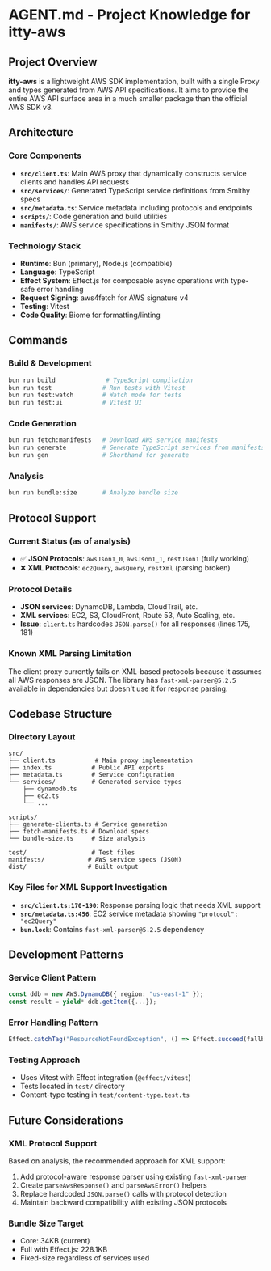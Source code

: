 # AGENT.md - Project Knowledge for itty-aws

## Project Overview
**itty-aws** is a lightweight AWS SDK implementation, built with a single Proxy and types generated from AWS API specifications. It aims to provide the entire AWS API surface area in a much smaller package than the official AWS SDK v3.

## Architecture

### Core Components
- **`src/client.ts`**: Main AWS proxy that dynamically constructs service clients and handles API requests
- **`src/services/`**: Generated TypeScript service definitions from Smithy specs
- **`src/metadata.ts`**: Service metadata including protocols and endpoints
- **`scripts/`**: Code generation and build utilities
- **`manifests/`**: AWS service specifications in Smithy JSON format

### Technology Stack
- **Runtime**: Bun (primary), Node.js (compatible)
- **Language**: TypeScript
- **Effect System**: Effect.js for composable async operations with type-safe error handling
- **Request Signing**: aws4fetch for AWS signature v4
- **Testing**: Vitest
- **Code Quality**: Biome for formatting/linting

## Commands

### Build & Development
```bash
bun run build              # TypeScript compilation
bun run test              # Run tests with Vitest
bun run test:watch        # Watch mode for tests
bun run test:ui           # Vitest UI
```

### Code Generation
```bash
bun run fetch:manifests   # Download AWS service manifests
bun run generate          # Generate TypeScript services from manifests
bun run gen               # Shorthand for generate
```

### Analysis
```bash
bun run bundle:size       # Analyze bundle size
```

## Protocol Support

### Current Status (as of analysis)
- ✅ **JSON Protocols**: `awsJson1_0`, `awsJson1_1`, `restJson1` (fully working)
- ❌ **XML Protocols**: `ec2Query`, `awsQuery`, `restXml` (parsing broken)

### Protocol Details
- **JSON services**: DynamoDB, Lambda, CloudTrail, etc.
- **XML services**: EC2, S3, CloudFront, Route 53, Auto Scaling, etc.
- **Issue**: `client.ts` hardcodes `JSON.parse()` for all responses (lines 175, 181)

### Known XML Parsing Limitation
The client proxy currently fails on XML-based protocols because it assumes all AWS responses are JSON. The library has `fast-xml-parser@5.2.5` available in dependencies but doesn't use it for response parsing.

## Codebase Structure

### Directory Layout
```
src/
├── client.ts           # Main proxy implementation
├── index.ts           # Public API exports
├── metadata.ts        # Service configuration
└── services/          # Generated service types
    ├── dynamodb.ts
    ├── ec2.ts
    └── ...

scripts/
├── generate-clients.ts # Service generation
├── fetch-manifests.ts # Download specs
└── bundle-size.ts     # Size analysis

test/                  # Test files
manifests/            # AWS service specs (JSON)
dist/                 # Built output
```

### Key Files for XML Support Investigation
- **`src/client.ts:170-190`**: Response parsing logic that needs XML support
- **`src/metadata.ts:456`**: EC2 service metadata showing `"protocol": "ec2Query"`
- **`bun.lock`**: Contains `fast-xml-parser@5.2.5` dependency

## Development Patterns

### Service Client Pattern
```typescript
const ddb = new AWS.DynamoDB({ region: "us-east-1" });
const result = yield* ddb.getItem({...});
```

### Error Handling Pattern
```typescript
Effect.catchTag("ResourceNotFoundException", () => Effect.succeed(fallback))
```

### Testing Approach
- Uses Vitest with Effect integration (`@effect/vitest`)
- Tests located in `test/` directory
- Content-type testing in `test/content-type.test.ts`

## Future Considerations

### XML Protocol Support
Based on analysis, the recommended approach for XML support:
1. Add protocol-aware response parser using existing `fast-xml-parser`
2. Create `parseAwsResponse()` and `parseAwsError()` helpers
3. Replace hardcoded `JSON.parse()` calls with protocol detection
4. Maintain backward compatibility with existing JSON protocols

### Bundle Size Target
- Core: 34KB (current)
- Full with Effect.js: 228.1KB
- Fixed-size regardless of services used
